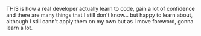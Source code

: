 THIS is how a real developer actually learn to code, gain a lot of confidence and there are many things that I still don't know... but happy to learn about, although I still cann't apply them on my own but as I move foreword, gonna learn a lot.
